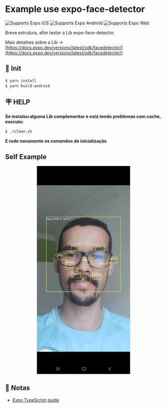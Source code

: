 # Example use expo-face-detector

<p>
  <!-- iOS -->
  <img alt="Supports Expo iOS" longdesc="Supports Expo iOS" src="https://img.shields.io/badge/iOS-4630EB.svg?style=flat-square&logo=APPLE&labelColor=999999&logoColor=fff" />
  <!-- Android -->
  <img alt="Supports Expo Android" longdesc="Supports Expo Android" src="https://img.shields.io/badge/Android-4630EB.svg?style=flat-square&logo=ANDROID&labelColor=A4C639&logoColor=fff" />
  <!-- Web -->
  <img alt="Supports Expo Web" longdesc="Supports Expo Web" src="https://img.shields.io/badge/web-4630EB.svg?style=flat-square&logo=GOOGLE-CHROME&labelColor=4285F4&logoColor=fff" />
</p>

Breve estrutura, afim testar a Lib expo-face-detector.

Mais detalhes sobre a Lib -> [https://docs.expo.dev/versions/latest/sdk/facedetector/](https://docs.expo.dev/versions/latest/sdk/facedetector/)

## 🚀 Init

```bash
$ yarn install
$ yarn build-android
```


## 🪧 HELP

**Se instalou alguma Lib complementar e está tendo problemas com cache, execute:**

```bash
$ ./clean.sh
```

**E rode novamente os comandos de inicialização**

## Self Example

<p align="center">
  <img src="./example.jpg" width="300" title="Screenshot">
</p>

## 📝 Notas

- [Expo TypeScript guide](https://docs.expo.dev/versions/latest/guides/typescript/)
